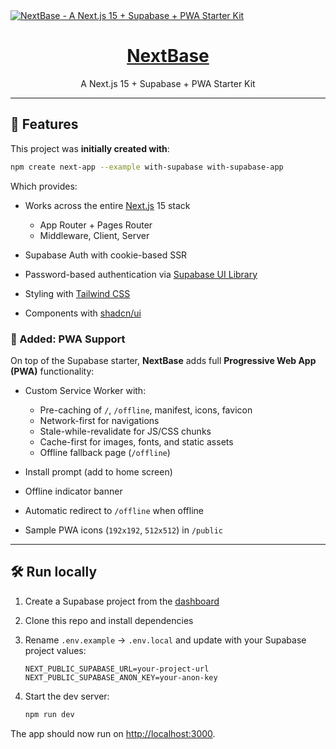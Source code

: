 <a href="https://demo-nextjs-with-supabase.vercel.app/">
  <img alt="NextBase - A Next.js 15 + Supabase + PWA Starter Kit" src="https://demo-nextjs-with-supabase.vercel.app/opengraph-image.png">
  <h1 align="center">NextBase</h1>
</a>

<p align="center">
 A Next.js 15 + Supabase + PWA Starter Kit
</p>

---

## 🚀 Features

This project was **initially created with**:

```bash
npm create next-app --example with-supabase with-supabase-app
````

Which provides:

* Works across the entire [Next.js](https://nextjs.org) 15 stack

  * App Router + Pages Router
  * Middleware, Client, Server
* Supabase Auth with cookie-based SSR
* Password-based authentication via [Supabase UI Library](https://supabase.com/ui/docs/nextjs/password-based-auth)
* Styling with [Tailwind CSS](https://tailwindcss.com)
* Components with [shadcn/ui](https://ui.shadcn.com/)

### 🔹 Added: PWA Support

On top of the Supabase starter, **NextBase** adds full **Progressive Web App (PWA)** functionality:

* Custom Service Worker with:

  * Pre-caching of `/`, `/offline`, manifest, icons, favicon
  * Network-first for navigations
  * Stale-while-revalidate for JS/CSS chunks
  * Cache-first for images, fonts, and static assets
  * Offline fallback page (`/offline`)
* Install prompt (add to home screen)
* Offline indicator banner
* Automatic redirect to `/offline` when offline
* Sample PWA icons (`192x192`, `512x512`) in `/public`

---

## 🛠️ Run locally

1. Create a Supabase project from the [dashboard](https://database.new)

2. Clone this repo and install dependencies

3. Rename `.env.example` → `.env.local` and update with your Supabase project values:

   ```env
   NEXT_PUBLIC_SUPABASE_URL=your-project-url
   NEXT_PUBLIC_SUPABASE_ANON_KEY=your-anon-key
   ```

4. Start the dev server:

   ```bash
   npm run dev
   ```

The app should now run on [http://localhost:3000](http://localhost:3000).

